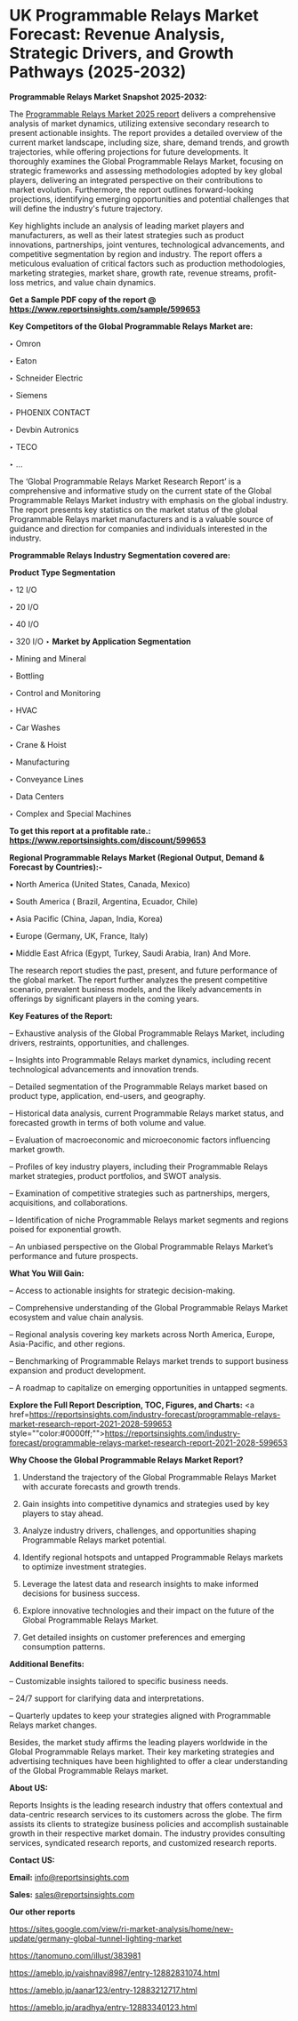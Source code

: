 # UK Programmable Relays Market Forecast: Revenue Analysis, Strategic Drivers, and Growth Pathways (2025-2032)

<strong>Programmable Relays Market Snapshot 2025-2032:</strong>

The <a href=https://www.reportsinsights.com/sample/599653>Programmable Relays Market 2025 report</a> delivers a comprehensive analysis of market dynamics, utilizing extensive secondary research to present actionable insights. The report provides a detailed overview of the current market landscape, including size, share, demand trends, and growth trajectories, while offering projections for future developments. It thoroughly examines the Global Programmable Relays Market, focusing on strategic frameworks and assessing methodologies adopted by key global players, delivering an integrated perspective on their contributions to market evolution. Furthermore, the report outlines forward-looking projections, identifying emerging opportunities and potential challenges that will define the industry's future trajectory.

Key highlights include an analysis of leading market players and manufacturers, as well as their latest strategies such as product innovations, partnerships, joint ventures, technological advancements, and competitive segmentation by region and industry. The report offers a meticulous evaluation of critical factors such as production methodologies, marketing strategies, market share, growth rate, revenue streams, profit-loss metrics, and value chain dynamics.

<strong>Get a Sample PDF copy of the report @ <a href=https://www.reportsinsights.com/sample/599653 style=color:#0000ff;>https://www.reportsinsights.com/sample/599653</a></strong>

<strong>Key Competitors of the Global Programmable Relays Market are:</strong>

‣ Omron

‣ Eaton

‣ Schneider Electric

‣ Siemens

‣ PHOENIX CONTACT

‣ Devbin Autronics

‣ TECO

‣ ...

The ‘Global Programmable Relays Market Research Report’ is a comprehensive and informative study on the current state of the Global Programmable Relays Market industry with emphasis on the global industry. The report presents key statistics on the market status of the global Programmable Relays market manufacturers and is a valuable source of guidance and direction for companies and individuals interested in the industry.

<strong>Programmable Relays Industry Segmentation covered are:</strong>

<strong>Product Type Segmentation</strong>

‣ 12 I/O

‣ 20 I/O

‣ 40 I/O

‣ 320 I/O
‣ 
<strong>Market by Application Segmentation</strong>

‣ Mining and Mineral

‣ Bottling

‣ Control and Monitoring

‣ HVAC

‣ Car Washes

‣ Crane & Hoist

‣ Manufacturing

‣ Conveyance Lines

‣ Data Centers

‣ Complex and Special Machines

<strong>To get this report at a profitable rate.: <a href=https://www.reportsinsights.com/discount/599653 style=color:#0000ff;>https://www.reportsinsights.com/discount/599653</a></strong>

<strong>Regional Programmable Relays Market (Regional Output, Demand &amp; Forecast by Countries):-</strong>

• North America (United States, Canada, Mexico)

• South America ( Brazil, Argentina, Ecuador, Chile)

• Asia Pacific (China, Japan, India, Korea)

• Europe (Germany, UK, France, Italy)

• Middle East Africa (Egypt, Turkey, Saudi Arabia, Iran) And More.

The research report studies the past, present, and future performance of the global market. The report further analyzes the present competitive scenario, prevalent business models, and the likely advancements in offerings by significant players in the coming years.

<strong>Key Features of the Report:</strong>

– Exhaustive analysis of the Global Programmable Relays Market, including drivers, restraints, opportunities, and challenges.

– Insights into Programmable Relays market dynamics, including recent technological advancements and innovation trends.

– Detailed segmentation of the Programmable Relays market based on product type, application, end-users, and geography.

– Historical data analysis, current Programmable Relays market status, and forecasted growth in terms of both volume and value.

– Evaluation of macroeconomic and microeconomic factors influencing market growth.

– Profiles of key industry players, including their Programmable Relays market strategies, product portfolios, and SWOT analysis.

– Examination of competitive strategies such as partnerships, mergers, acquisitions, and collaborations.

– Identification of niche Programmable Relays market segments and regions poised for exponential growth.

– An unbiased perspective on the Global Programmable Relays Market’s performance and future prospects.

<strong>What You Will Gain:</strong>

– Access to actionable insights for strategic decision-making.

– Comprehensive understanding of the Global Programmable Relays Market ecosystem and value chain analysis.

– Regional analysis covering key markets across North America, Europe, Asia-Pacific, and other regions.

– Benchmarking of Programmable Relays market trends to support business expansion and product development.

– A roadmap to capitalize on emerging opportunities in untapped segments.

<strong>Explore the Full Report Description, TOC, Figures, and Charts:</strong>
<a href=https://reportsinsights.com/industry-forecast/programmable-relays-market-research-report-2021-2028-599653 style=""color:#0000ff;"">https://reportsinsights.com/industry-forecast/programmable-relays-market-research-report-2021-2028-599653</a>

<strong>Why Choose the Global Programmable Relays Market Report?</strong>

1. Understand the trajectory of the Global Programmable Relays Market with accurate forecasts and growth trends.

2. Gain insights into competitive dynamics and strategies used by key players to stay ahead.

3. Analyze industry drivers, challenges, and opportunities shaping Programmable Relays market potential.

4. Identify regional hotspots and untapped Programmable Relays markets to optimize investment strategies.

5. Leverage the latest data and research insights to make informed decisions for business success.

6. Explore innovative technologies and their impact on the future of the Global Programmable Relays Market.

7. Get detailed insights on customer preferences and emerging consumption patterns.

<strong>Additional Benefits:</strong>

– Customizable insights tailored to specific business needs.

– 24/7 support for clarifying data and interpretations.

– Quarterly updates to keep your strategies aligned with Programmable Relays market changes.

Besides, the market study affirms the leading players worldwide in the Global Programmable Relays market. Their key marketing strategies and advertising techniques have been highlighted to offer a clear understanding of the Global Programmable Relays market.

<strong><strong>About US</strong>:</strong>

Reports Insights is the leading research industry that offers contextual and data-centric research services to its customers across the globe. The firm assists its clients to strategize business policies and accomplish sustainable growth in their respective market domain. The industry provides consulting services, syndicated research reports, and customized research reports.

<strong>Contact US:</strong>

<p class=><b>Email:</b> <a href=mailto:info@reportsinsights.com>info@reportsinsights.com</a></p>
<p class=><b>Sales:</b> <a href=mailto:sales@reportsinsights.com>sales@reportsinsights.com</a></p>

<strong>Our other reports</strong>

<a href=https://sites.google.com/view/ri-market-analysis/home/new-update/germany-global-tunnel-lighting-market>https://sites.google.com/view/ri-market-analysis/home/new-update/germany-global-tunnel-lighting-market</a>

<a href=https://tanomuno.com/illust/383981>https://tanomuno.com/illust/383981</a>

<a href=https://ameblo.jp/vaishnavi8987/entry-12882831074.html>https://ameblo.jp/vaishnavi8987/entry-12882831074.html</a>

<a href=https://ameblo.jp/aanar123/entry-12883212717.html>https://ameblo.jp/aanar123/entry-12883212717.html</a>

<a href=https://ameblo.jp/aradhya/entry-12883340123.html>https://ameblo.jp/aradhya/entry-12883340123.html</a>
